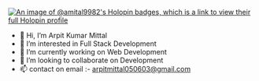 [![An image of @amital9982's Holopin badges, which is a link to view their full Holopin profile](https://holopin.me/amital9982)](https://holopin.io/@amital9982)

- 👋 Hi, I’m Arpit Kumar Mittal
- 👀 I’m interested in Full Stack Development
- 🌱 I’m currently working on Web Development
- 💞️ I’m looking to collaborate on Development
- 📫 contact on email :- arpitmittal050603@gmail.com

<!---
Amital9982/Amital9982 is a ✨ special ✨ repository because its `README.md` (this file) appears on your GitHub profile.
You can click the Preview link to take a look at your changes.
--->
